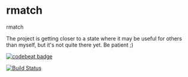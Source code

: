 rmatch
======

rmatch

The project is getting closer to a state where it may be useful for others
than myself, but it's not quite there yet.  Be patient ;)

[![codebeat badge](https://codebeat.co/badges/0a25fe03-4371-4c5f-a125-ab524f477898)](https://codebeat.co/projects/github-com-la3lma-rmatch-master)


[![Build Status](https://buildhive.cloudbees.com/job/la3lma/job/rmatch/badge/icon)](https://buildhive.cloudbees.com/job/la3lma/job/rmatch/)
